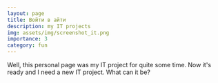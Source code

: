 ```yaml
---
layout: page
title: Войти в айти   
description: my IT projects 
img: assets/img/screenshot_it.png
importance: 3
category: fun
---
```


Well, this personal page was my IT project for quite some time. Now it's ready and I need a new IT project. What can it be? 